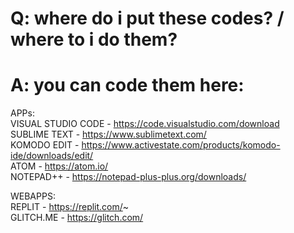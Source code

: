 #  Q: where do i put these codes? / where to i do them?

# A: you can code them here:

APPs:\
VISUAL STUDIO CODE - https://code.visualstudio.com/download \
SUBLIME TEXT - https://www.sublimetext.com/ \
KOMODO EDIT - https://www.activestate.com/products/komodo-ide/downloads/edit/ \
ATOM - https://atom.io/ \
NOTEPAD++ - https://notepad-plus-plus.org/downloads/

WEBAPPS: \
REPLIT -  https://replit.com/~ \
GLITCH.ME -  https://glitch.com/
